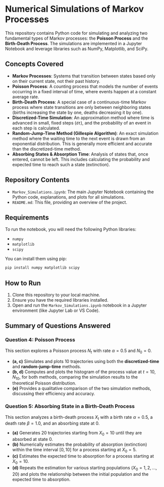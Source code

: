 # Numerical Simulations of Markov Processes

This repository contains Python code for simulating and analyzing two fundamental types of Markov processes: the **Poisson Process** and the **Birth-Death Process**. The simulations are implemented in a Jupyter Notebook and leverage libraries such as NumPy, Matplotlib, and SciPy.

## Concepts Covered

* **Markov Processes**: Systems that transition between states based only on their current state, not their past history.
* **Poisson Process**: A counting process that models the number of events occurring in a fixed interval of time, where events happen at a constant average rate.
* **Birth-Death Process**: A special case of a continuous-time Markov process where state transitions are only between neighboring states (births increasing the state by one, deaths decreasing it by one).
* **Discretized-Time Simulation**: An approximation method where time is advanced in small, fixed steps (`dt`), and the probability of an event in each step is calculated.
* **Random-Jump-Time Method (Gillespie Algorithm)**: An exact simulation method where the waiting time to the next event is drawn from an exponential distribution. This is generally more efficient and accurate than the discretized-time method.
* **Absorbing States & Absorption Time**: Analysis of states that, once entered, cannot be left. This includes calculating the probability and expected time to reach such a state (extinction).

## Repository Contents

* `Markov_Simulations.ipynb`: The main Jupyter Notebook containing the Python code, explanations, and plots for all simulations.
* `README.md`: This file, providing an overview of the project.

## Requirements

To run the notebook, you will need the following Python libraries:
* `numpy`
* `matplotlib`
* `scipy`

You can install them using pip:
```bash
pip install numpy matplotlib scipy
```

## How to Run

1.  Clone this repository to your local machine.
2.  Ensure you have the required libraries installed.
3.  Open and run the `Markov_Simulations.ipynb` notebook in a Jupyter environment (like Jupyter Lab or VS Code).

## Summary of Questions Answered

### Question 4: Poisson Process

This section explores a Poisson process $N_t$ with rate $\alpha = 0.5$ and $N_0 = 0$.
* **(a, c)** Simulates and plots 10 trajectories using both the **discretized-time** and **random-jump-time** methods.
* **(b, d)** Computes and plots the histogram of the process value at $t=10$, $N_{10}$, for both methods, comparing the simulation results to the theoretical Poisson distribution.
* **(e)** Provides a qualitative comparison of the two simulation methods, discussing their efficiency and accuracy.

### Question 5: Absorbing State in a Birth-Death Process

This section analyzes a birth-death process $X_t$ with a birth rate $\alpha = 0.5$, a death rate $\beta = 1.0$, and an absorbing state at 0.
* **(a)** Generates 20 trajectories starting from $X_0 = 10$ until they are absorbed at state 0.
* **(b)** Numerically estimates the probability of absorption (extinction) within the time interval $[0, 10]$ for a process starting at $X_0 = 5$.
* **(c)** Estimates the expected time to absorption for a process starting at $X_0 = 10$.
* **(d)** Repeats the estimation for various starting populations ($X_0 = 1, 2, ..., 20$) and plots the relationship between the initial population and the expected time to absorption.
